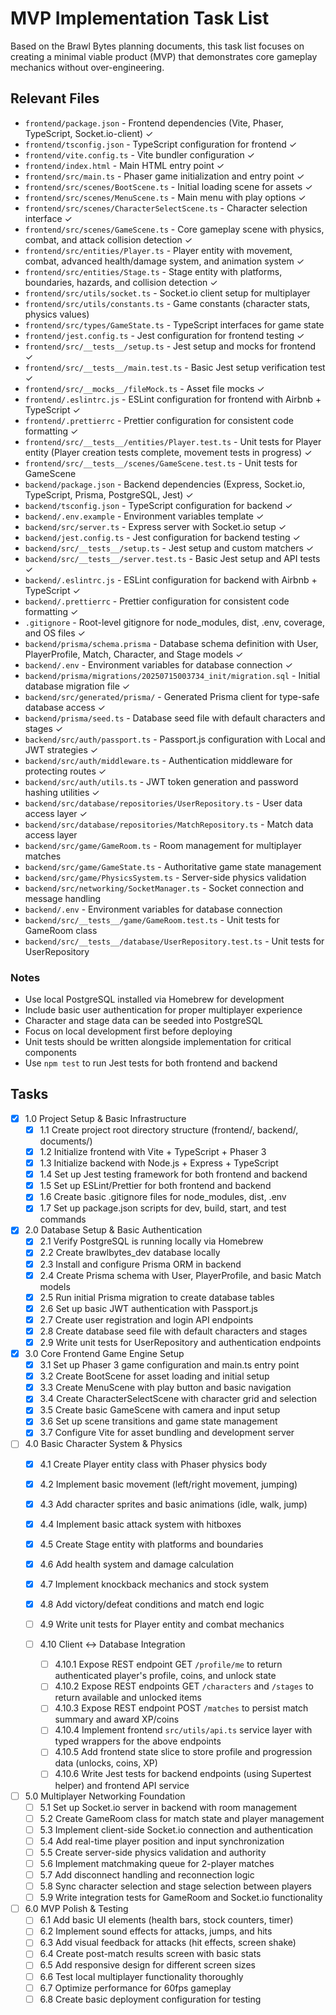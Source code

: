 # MVP Implementation Task List

Based on the Brawl Bytes planning documents, this task list focuses on creating a minimal viable product (MVP) that demonstrates core gameplay mechanics without over-engineering.

## Relevant Files

- `frontend/package.json` - Frontend dependencies (Vite, Phaser, TypeScript, Socket.io-client) ✓
- `frontend/tsconfig.json` - TypeScript configuration for frontend ✓
- `frontend/vite.config.ts` - Vite bundler configuration ✓
- `frontend/index.html` - Main HTML entry point ✓
- `frontend/src/main.ts` - Phaser game initialization and entry point ✓
- `frontend/src/scenes/BootScene.ts` - Initial loading scene for assets ✓
- `frontend/src/scenes/MenuScene.ts` - Main menu with play options ✓
- `frontend/src/scenes/CharacterSelectScene.ts` - Character selection interface ✓
- `frontend/src/scenes/GameScene.ts` - Core gameplay scene with physics, combat, and attack collision detection ✓
- `frontend/src/entities/Player.ts` - Player entity with movement, combat, advanced health/damage system, and animation system ✓
- `frontend/src/entities/Stage.ts` - Stage entity with platforms, boundaries, hazards, and collision detection ✓
- `frontend/src/utils/socket.ts` - Socket.io client setup for multiplayer
- `frontend/src/utils/constants.ts` - Game constants (character stats, physics values)
- `frontend/src/types/GameState.ts` - TypeScript interfaces for game state
- `frontend/jest.config.ts` - Jest configuration for frontend testing ✓
- `frontend/src/__tests__/setup.ts` - Jest setup and mocks for frontend ✓
- `frontend/src/__tests__/main.test.ts` - Basic Jest setup verification test ✓
- `frontend/src/__mocks__/fileMock.ts` - Asset file mocks ✓
- `frontend/.eslintrc.js` - ESLint configuration for frontend with Airbnb + TypeScript ✓
- `frontend/.prettierrc` - Prettier configuration for consistent code formatting ✓
- `frontend/src/__tests__/entities/Player.test.ts` - Unit tests for Player entity (Player creation tests complete, movement tests in progress) ✓
- `frontend/src/__tests__/scenes/GameScene.test.ts` - Unit tests for GameScene
- `backend/package.json` - Backend dependencies (Express, Socket.io, TypeScript, Prisma, PostgreSQL, Jest) ✓
- `backend/tsconfig.json` - TypeScript configuration for backend ✓
- `backend/.env.example` - Environment variables template ✓
- `backend/src/server.ts` - Express server with Socket.io setup ✓
- `backend/jest.config.ts` - Jest configuration for backend testing ✓
- `backend/src/__tests__/setup.ts` - Jest setup and custom matchers ✓
- `backend/src/__tests__/server.test.ts` - Basic Jest setup and API tests ✓
- `backend/.eslintrc.js` - ESLint configuration for backend with Airbnb + TypeScript ✓
- `backend/.prettierrc` - Prettier configuration for consistent code formatting ✓
- `.gitignore` - Root-level gitignore for node_modules, dist, .env, coverage, and OS files ✓
- `backend/prisma/schema.prisma` - Database schema definition with User, PlayerProfile, Match, Character, and Stage models ✓
- `backend/.env` - Environment variables for database connection ✓
- `backend/prisma/migrations/20250715003734_init/migration.sql` - Initial database migration file ✓
- `backend/src/generated/prisma/` - Generated Prisma client for type-safe database access ✓
- `backend/prisma/seed.ts` - Database seed file with default characters and stages ✓
- `backend/src/auth/passport.ts` - Passport.js configuration with Local and JWT strategies ✓
- `backend/src/auth/middleware.ts` - Authentication middleware for protecting routes ✓
- `backend/src/auth/utils.ts` - JWT token generation and password hashing utilities ✓
- `backend/src/database/repositories/UserRepository.ts` - User data access layer ✓
- `backend/src/database/repositories/MatchRepository.ts` - Match data access layer
- `backend/src/game/GameRoom.ts` - Room management for multiplayer matches
- `backend/src/game/GameState.ts` - Authoritative game state management
- `backend/src/game/PhysicsSystem.ts` - Server-side physics validation
- `backend/src/networking/SocketManager.ts` - Socket connection and message handling
- `backend/.env` - Environment variables for database connection
- `backend/src/__tests__/game/GameRoom.test.ts` - Unit tests for GameRoom class
- `backend/src/__tests__/database/UserRepository.test.ts` - Unit tests for UserRepository

### Notes

- Use local PostgreSQL installed via Homebrew for development
- Include basic user authentication for proper multiplayer experience
- Character and stage data can be seeded into PostgreSQL
- Focus on local development first before deploying
- Unit tests should be written alongside implementation for critical components
- Use `npm test` to run Jest tests for both frontend and backend

## Tasks

- [x] 1.0 Project Setup & Basic Infrastructure
  - [x] 1.1 Create project root directory structure (frontend/, backend/, documents/)
  - [x] 1.2 Initialize frontend with Vite + TypeScript + Phaser 3
  - [x] 1.3 Initialize backend with Node.js + Express + TypeScript
  - [x] 1.4 Set up Jest testing framework for both frontend and backend
  - [x] 1.5 Set up ESLint/Prettier for both frontend and backend
  - [x] 1.6 Create basic .gitignore files for node_modules, dist, .env
  - [x] 1.7 Set up package.json scripts for dev, build, start, and test commands

- [x] 2.0 Database Setup & Basic Authentication
  - [x] 2.1 Verify PostgreSQL is running locally via Homebrew
  - [x] 2.2 Create brawlbytes_dev database locally
  - [x] 2.3 Install and configure Prisma ORM in backend
  - [x] 2.4 Create Prisma schema with User, PlayerProfile, and basic Match models
  - [x] 2.5 Run initial Prisma migration to create database tables
  - [x] 2.6 Set up basic JWT authentication with Passport.js
  - [x] 2.7 Create user registration and login API endpoints
  - [x] 2.8 Create database seed file with default characters and stages
  - [x] 2.9 Write unit tests for UserRepository and authentication endpoints

- [x] 3.0 Core Frontend Game Engine Setup
  - [x] 3.1 Set up Phaser 3 game configuration and main.ts entry point
  - [x] 3.2 Create BootScene for asset loading and initial setup
  - [x] 3.3 Create MenuScene with play button and basic navigation
  - [x] 3.4 Create CharacterSelectScene with character grid and selection
  - [x] 3.5 Create basic GameScene with camera and input setup
  - [x] 3.6 Set up scene transitions and game state management
  - [x] 3.7 Configure Vite for asset bundling and development server

- [ ] 4.0 Basic Character System & Physics
  - [x] 4.1 Create Player entity class with Phaser physics body
  - [x] 4.2 Implement basic movement (left/right movement, jumping)
  - [x] 4.3 Add character sprites and basic animations (idle, walk, jump)
  - [x] 4.4 Implement basic attack system with hitboxes
  - [x] 4.5 Create Stage entity with platforms and boundaries
  - [x] 4.6 Add health system and damage calculation
  - [x] 4.7 Implement knockback mechanics and stock system
  - [x] 4.8 Add victory/defeat conditions and match end logic
  - [ ] 4.9 Write unit tests for Player entity and combat mechanics

  - [ ] 4.10 Client ↔ Database Integration
    - [ ] 4.10.1 Expose REST endpoint GET `/profile/me` to return authenticated player's profile, coins, and unlock state
    - [ ] 4.10.2 Expose REST endpoints GET `/characters` and `/stages` to return available and unlocked items
    - [ ] 4.10.3 Expose REST endpoint POST `/matches` to persist match summary and award XP/coins
    - [ ] 4.10.4 Implement frontend `src/utils/api.ts` service layer with typed wrappers for the above endpoints
    - [ ] 4.10.5 Add frontend state slice to store profile and progression data (unlocks, coins, XP)
    - [ ] 4.10.6 Write Jest tests for backend endpoints (using Supertest helper) and frontend API service

- [ ] 5.0 Multiplayer Networking Foundation
  - [ ] 5.1 Set up Socket.io server in backend with room management
  - [ ] 5.2 Create GameRoom class for match state and player management
  - [ ] 5.3 Implement client-side Socket.io connection and authentication
  - [ ] 5.4 Add real-time player position and input synchronization
  - [ ] 5.5 Create server-side physics validation and authority
  - [ ] 5.6 Implement matchmaking queue for 2-player matches
  - [ ] 5.7 Add disconnect handling and reconnection logic
  - [ ] 5.8 Sync character selection and stage selection between players
  - [ ] 5.9 Write integration tests for GameRoom and Socket.io functionality

- [ ] 6.0 MVP Polish & Testing
  - [ ] 6.1 Add basic UI elements (health bars, stock counters, timer)
  - [ ] 6.2 Implement sound effects for attacks, jumps, and hits
  - [ ] 6.3 Add visual feedback for attacks (hit effects, screen shake)
  - [ ] 6.4 Create post-match results screen with basic stats
  - [ ] 6.5 Add responsive design for different screen sizes
  - [ ] 6.6 Test local multiplayer functionality thoroughly
  - [ ] 6.7 Optimize performance for 60fps gameplay
  - [ ] 6.8 Create basic deployment configuration for testing